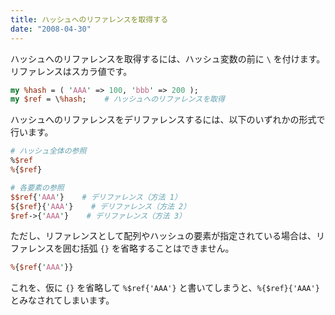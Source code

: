 ```yaml
---
title: ハッシュへのリファレンスを取得する
date: "2008-04-30"
---
```


ハッシュへのリファレンスを取得するには、ハッシュ変数の前に `\` を付けます。
リファレンスはスカラ値です。

```perl
my %hash = ( 'AAA' => 100, 'bbb' => 200 );
my $ref = \%hash;    # ハッシュへのリファレンスを取得
```

ハッシュへのリファレンスをデリファレンスするには、以下のいずれかの形式で行います。

```perl
# ハッシュ全体の参照
%$ref
%{$ref}

# 各要素の参照
$$ref{'AAA'}    # デリファレンス（方法 1）
${$ref}{'AAA'}    # デリファレンス（方法 2）
$ref->{'AAA'}    # デリファレンス（方法 3）
```

ただし、リファレンスとして配列やハッシュの要素が指定されている場合は、リファレンスを囲む括弧 `{}` を省略することはできません。

```perl
%{$ref{'AAA'}}
```

これを、仮に `{}` を省略して `%$ref{'AAA'}` と書いてしまうと、`%{$ref}{'AAA'}` とみなされてしまいます。

